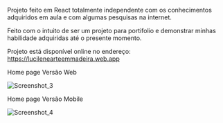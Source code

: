 Projeto feito em React totalmente independente com os conhecimentos adquiridos em aula e com algumas pesquisas na internet.

Feito com o intuito de ser um projeto para portifolio e demonstrar minhas habilidade adquiridas até o presente momento.

Projeto está disponível online no endereço: https://lucilenearteemmadeira.web.app

Home page Versão Web

![Screenshot_3](https://user-images.githubusercontent.com/101915317/184022761-597f190e-5a23-4a42-9e4a-d7f6915baa80.jpg)

Home page Versão Mobile

![Screenshot_4](https://user-images.githubusercontent.com/101915317/184022910-f908d3e9-a216-4966-a6ab-65243c759144.jpg)
